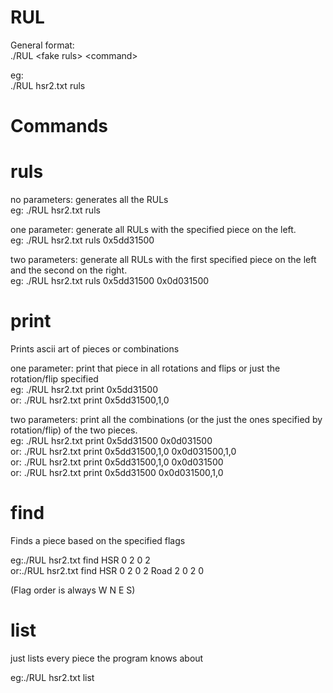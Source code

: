 RUL
===

General format:  
./RUL \<fake ruls\> \<command\>  

eg:  
./RUL hsr2.txt ruls  

Commands
========

ruls
====

no parameters: generates all the RULs  
eg: ./RUL hsr2.txt ruls  

one parameter: generate all RULs with the specified piece on the left.  
eg: ./RUL hsr2.txt ruls 0x5dd31500  

two parameters: generate all RULs with the first specified piece on the left and the second on the right.  
eg: ./RUL hsr2.txt ruls 0x5dd31500 0x0d031500  

print
=====
Prints ascii art of pieces or combinations  

one parameter: print that piece in all rotations and flips or just the rotation/flip specified  
eg: ./RUL hsr2.txt print 0x5dd31500  
or: ./RUL hsr2.txt print 0x5dd31500,1,0  

two parameters: print all the combinations (or the just the ones specified by rotation/flip) of the two pieces.  
eg: ./RUL hsr2.txt print 0x5dd31500 0x0d031500  
or: ./RUL hsr2.txt print 0x5dd31500,1,0 0x0d031500,1,0  
or: ./RUL hsr2.txt print 0x5dd31500,1,0 0x0d031500  
or: ./RUL hsr2.txt print 0x5dd31500 0x0d031500,1,0  

find
====
Finds a piece based on the specified flags  

eg:./RUL hsr2.txt find HSR 0 2 0 2  
or:./RUL hsr2.txt find HSR 0 2 0 2 Road 2 0 2 0  

(Flag order is always W N E S)  

list
====
just lists every piece the program knows about  

eg:./RUL hsr2.txt list  


